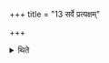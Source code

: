 +++
title = "13 सर्वे प्रत्यक्षम्"

+++

<details><summary>थिते</summary>

सर्वे प्रत्यक्षम् १३
</details>

